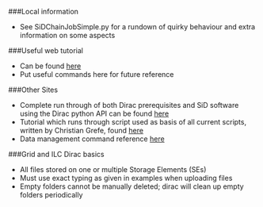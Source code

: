###Local information
- See SiDChainJobSimple.py for a rundown of quirky behaviour and extra information on some aspects

###Useful web tutorial
- Can be found [here](https://github.com/DIRACGrid/DIRAC/wiki/DIRAC-Tutorials)
- Put useful commands here for future reference

###Other Sites
- Complete run through of both Dirac prerequisites and SiD software using the Dirac python API can be found [here](https://twiki.cern.ch/twiki/bin/view/CLIC/DiracForUsers)
- Tutorial which runs through script used as basis of all current scripts, written by Christian Grefe, found [here](https://confluence.slac.stanford.edu/display/ilc/Running+LCSim+Analysis+Jobs+on+the+Grid+with+DIRAC)
- Data management command reference [here](http://diracgrid.org/files/docs/UserGuide/CommandReference/DataManagement/index.html)

###Grid and ILC Dirac basics
- All files stored on one or multiple Storage Elements (SEs)
- Must use exact typing as given in examples when uploading files
- Empty folders cannot be manually deleted; dirac will clean up empty folders periodically
